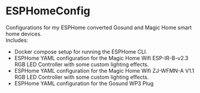 # ESPHomeConfig
Configurations for my ESPHome converted Gosund and Magic Home smart home devices.<br>
Includes:
* Docker compose setup for running the ESPHome CLI.
* ESPHome YAML configuration for the Magic Home Wifi ESP-IR-B-v2.3 RGB LED Controller with some custom lighting effects.
* ESPHome YAML configuration for the Magic Home Wifi ZJ-WFMN-A V1.1 RGB LED Controller with some custom lighting effects.
* ESPHome YAML configuration for the Gosund WP3 Plug